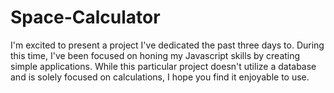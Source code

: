 # Space-Calculator

I'm excited to present a project I've dedicated the past three days to. During this time, I've been focused on
honing my Javascript skills by creating simple applications. While this particular project doesn't utilize a
database and is solely focused on calculations, I hope you find it enjoyable to use.
